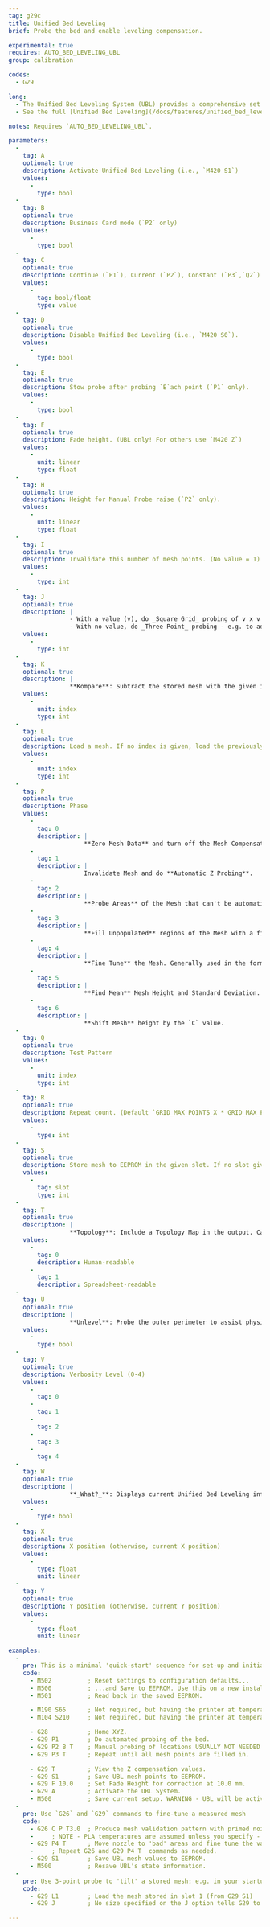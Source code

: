 ```yaml
---
tag: g29c
title: Unified Bed Leveling
brief: Probe the bed and enable leveling compensation.

experimental: true
requires: AUTO_BED_LEVELING_UBL
group: calibration

codes:
  - G29

long:
  - The Unified Bed Leveling System (UBL) provides a comprehensive set of resources to produce the best bed leveling results possible.
  - See the full [Unified Bed Leveling](/docs/features/unified_bed_leveling.html) documentation for more details. (Examples below.)

notes: Requires `AUTO_BED_LEVELING_UBL`.

parameters:
  -
    tag: A
    optional: true
    description: Activate Unified Bed Leveling (i.e., `M420 S1`)
    values:
      -
        type: bool
  -
    tag: B
    optional: true
    description: Business Card mode (`P2` only)
    values:
      -
        type: bool
  -
    tag: C
    optional: true
    description: Continue (`P1`), Current (`P2`), Constant (`P3`,`Q2`)
    values:
      -
        tag: bool/float
        type: value
  -
    tag: D
    optional: true
    description: Disable Unified Bed Leveling (i.e., `M420 S0`).
    values:
      -
        type: bool
  -
    tag: E
    optional: true
    description: Stow probe after probing `E`ach point (`P1` only).
    values:
      -
        type: bool
  -
    tag: F
    optional: true
    description: Fade height. (UBL only! For others use `M420 Z`)
    values:
      -
        unit: linear
        type: float
  -
    tag: H
    optional: true
    description: Height for Manual Probe raise (`P2` only).
    values:
      -
        unit: linear
        type: float
  -
    tag: I
    optional: true
    description: Invalidate this number of mesh points. (No value = 1)
    values:
      -
        type: int
  -
    tag: J
    optional: true
    description: |
                 - With a value (v), do _Square Grid_ probing of v x v points.
                 - With no value, do _Three Point_ probing - e.g. to adjust a loaded mesh to match slight bed misalignment.
    values:
      -
        type: int
  -
    tag: K
    optional: true
    description: |
                 **Kompare**: Subtract the stored mesh with the given index from the current mesh. This operates on the mesh in-memory, so it will probably invalidate the active mesh for purposes of printing.
    values:
      -
        unit: index
        type: int
  -
    tag: L
    optional: true
    description: Load a mesh. If no index is given, load the previously-activated mesh.
    values:
      -
        unit: index
        type: int
  -
    tag: P
    optional: true
    description: Phase
    values:
      -
        tag: 0
        description: |
                     **Zero Mesh Data** and turn off the Mesh Compensation System.
      -
        tag: 1
        description: |
                     Invalidate Mesh and do **Automatic Z Probing**.
      -
        tag: 2
        description: |
                     **Probe Areas** of the Mesh that can't be automatically handled.
      -
        tag: 3
        description: |
                     **Fill Unpopulated** regions of the Mesh with a fixed value (`C`) or use 'smart fill' to extrapolate from already probed points (`no argument`).
      -
        tag: 4
        description: |
                     **Fine Tune** the Mesh. Generally used in the form `G29 P4 Rnn Xxxx Yyyy`.
      -
        tag: 5
        description: |
                     **Find Mean** Mesh Height and Standard Deviation.
      -
        tag: 6
        description: |
                     **Shift Mesh** height by the `C` value.
  -
    tag: Q
    optional: true
    description: Test Pattern
    values:
      -
        unit: index
        type: int
  -
    tag: R
    optional: true
    description: Repeat count. (Default `GRID_MAX_POINTS_X * GRID_MAX_POINTS_Y`)
    values:
      -
        type: int
  -
    tag: S
    optional: true
    description: Store mesh to EEPROM in the given slot. If no slot given, use last-activated. Use `S-1` for GCode output.
    values:
      -
        tag: slot
        type: int
  -
    tag: T
    optional: true
    description: |
                 **Topology**: Include a Topology Map in the output. Can be used alone or with several other commands. A map type can also be specified:
    values:
      -
        tag: 0
        description: Human-readable
      -
        tag: 1
        description: Spreadsheet-readable
  -
    tag: U
    optional: true
    description: |
                 **Unlevel**: Probe the outer perimeter to assist physical leveling. (Use with `G29 P1 O`)
    values:
      -
        type: bool
  -
    tag: V
    optional: true
    description: Verbosity Level (0-4)
    values:
      -
        tag: 0
      -
        tag: 1
      -
        tag: 2
      -
        tag: 3
      -
        tag: 4
  -
    tag: W
    optional: true
    description: |
                 **_What?_**: Displays current Unified Bed Leveling info
    values:
      -
        type: bool
  -
    tag: X
    optional: true
    description: X position (otherwise, current X position)
    values:
      -
        type: float
        unit: linear
  -
    tag: Y
    optional: true
    description: Y position (otherwise, current Y position)
    values:
      -
        type: float
        unit: linear

examples:
  -
    pre: This is a minimal 'quick-start' sequence for set-up and initial probing of a UBL mesh on a machine that includes a display and z-probe
    code:
      - M502          ; Reset settings to configuration defaults...
      - M500          ; ...and Save to EEPROM. Use this on a new install.
      - M501          ; Read back in the saved EEPROM.  

      - M190 S65      ; Not required, but having the printer at temperature helps accuracy
      - M104 S210     ; Not required, but having the printer at temperature helps accuracy

      - G28           ; Home XYZ.
      - G29 P1        ; Do automated probing of the bed.
      - G29 P2 B T    ; Manual probing of locations USUALLY NOT NEEDED!!!!
      - G29 P3 T      ; Repeat until all mesh points are filled in.

      - G29 T         ; View the Z compensation values.
      - G29 S1        ; Save UBL mesh points to EEPROM.
      - G29 F 10.0    ; Set Fade Height for correction at 10.0 mm.
      - G29 A         ; Activate the UBL System.
      - M500          ; Save current setup. WARNING - UBL will be active at power up, before any `G28`.
  -
    pre: Use `G26` and `G29` commands to fine-tune a measured mesh
    code:
      - G26 C P T3.0  ; Produce mesh validation pattern with primed nozzle.
      -     ; NOTE - PLA temperatures are assumed unless you specify - e.g. - B 105 H 225 for ABS Plastic
      - G29 P4 T      ; Move nozzle to 'bad' areas and fine tune the values if needed.
      -     ; Repeat G26 and G29 P4 T  commands as needed.
      - G29 S1        ; Save UBL mesh values to EEPROM.
      - M500          ; Resave UBL's state information.
  -
    pre: Use 3-point probe to 'tilt' a stored mesh; e.g. in your startup script
    code:
      - G29 L1        ; Load the mesh stored in slot 1 (from G29 S1)
      - G29 J         ; No size specified on the J option tells G29 to probe the specified 3 points and tilt the mesh according to what it finds.

---
```

